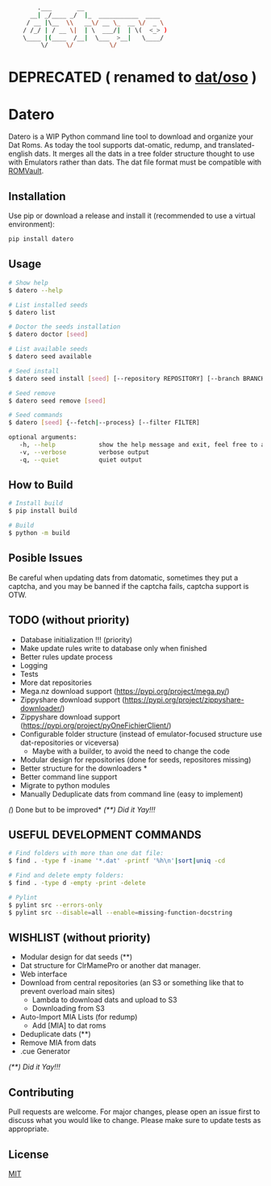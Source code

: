 ``` bash
        .___       __
      __| _/____ _/  |_  ___________  ____
     / __ |\__  \\   __\/ __ \_  __ \/  _ \
    / /_/ | / __ \|  | \  ___/|  | \(  <_> )
    \____ |(____  /__|  \___  >__|   \____/
         \/     \/          \/
```
# DEPRECATED ( renamed to [dat/oso](https://github.com/laromicas/datoso) )

# Datero

Datero is a WIP Python command line tool to download and organize your Dat Roms.
As today the tool supports dat-omatic, redump, and translated-english dats.
It merges all the dats in a tree folder structure thought to use with Emulators rather than dats.
The dat file format must be compatible with [ROMVault](https://www.romvault.com/).

## Installation

Use pip or download a release and install it (recommended to use a
virtual environment):

``` bash
pip install datero
```

## Usage

``` bash
# Show help
$ datero --help

# List installed seeds
$ datero list

# Doctor the seeds installation
$ datero doctor [seed]

# List available seeds
$ datero seed available

# Seed install
$ datero seed install [seed] [--repository REPOSITORY] [--branch BRANCH]

# Seed remove
$ datero seed remove [seed]

# Seed commands
$ datero [seed] {--fetch|--process} [--filter FILTER]

optional arguments:
   -h, --help            show the help message and exit, feel free to append to other commands
   -v, --verbose         verbose output
   -q, --quiet           quiet output
```

## How to Build

``` bash
# Install build
$ pip install build

# Build
$ python -m build
```

## Posible Issues

Be careful when updating dats from datomatic, sometimes they put a
captcha, and you may be banned if the captcha fails, captcha support is
OTW.

## TODO (without priority)

-   Database initialization !!! (priority)
-   Make update rules write to database only when finished
-   Better rules update process
-   Logging
-   Tests
-   More dat repositories
-   Mega.nz download support (<https://pypi.org/project/mega.py/>)
-   Zippyshare download support (<https://pypi.org/project/zippyshare-downloader/>)
-   Zippyshare download support (<https://pypi.org/project/pyOneFichierClient/>)
-   Configurable folder structure (instead of emulator-focused structure use dat-repositories or viceversa)
    -   Maybe with a builder, to avoid the need to change the code
-   Modular design for repositories (done for seeds, repositores
    missing)
-   Better structure for the downloaders \*
-   Better command line support
-   Migrate to python modules
-   Manually Deduplicate dats from command line (easy to implement)

*(*) Done but to be improved*
*(**) Did it Yay!!!*

## USEFUL DEVELOPMENT COMMANDS

```bash
# Find folders with more than one dat file:
$ find . -type f -iname '*.dat' -printf '%h\n'|sort|uniq -cd

# Find and delete empty folders:
$ find . -type d -empty -print -delete

# Pylint
$ pylint src --errors-only
$ pylint src --disable=all --enable=missing-function-docstring
```

## WISHLIST (without priority)

-   Modular design for dat seeds (\*\*)
-   Dat structure for ClrMamePro or another dat manager.
-   Web interface
-   Download from central repositories (an S3 or something like that to prevent overload main sites)
    -   Lambda to download dats and upload to S3
    -   Downloading from S3
-   Auto-Import MIA Lists (for redump)
    -   Add \[MIA\] to dat roms
-   Deduplicate dats (\*\*)
-   Remove MIA from dats
-   .cue Generator

*(**) Did it Yay!!!*

## Contributing

Pull requests are welcome. For major changes, please open an issue first to discuss what you would like to change.
Please make sure to update tests as appropriate.

## License

[MIT](https://choosealicense.com/licenses/mit/)
